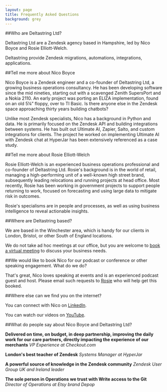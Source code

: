 ```yaml
---
layout: page
title: Frequently Asked Questions
background: grey
---
```


##Who are Deltastring Ltd?

Deltastring Ltd are a Zendesk agency based in Hampshire, led by Nico Boyce and Rosie Elliott-Welch.

Deltastring provide Zendesk migrations, automations, integrations, applications.

##Tell me more about Nico Boyce

Nico Boyce is a Zendesk engineer and a co-founder of Deltastring Ltd, a growing business operations consultancy. He has been developing software since the mid nineties, starting out with a scavenged Zenith SupersPort and a Nokia 2110. An early project was porting an ELIZA implementation, found on an old 5¼” floppy, over to TI Basic. Is there anyone else in the Zendesk space approaching thirty years building chatbots?

Unlike most Zendesk specialists, Nico has a background in Python and data. He is primarily focused on the Zendesk API and building integrations between systems. He has built out Ultimate AI, Zapier, Salto, and custom integrations for clients. The project he worked on implementing Ultimate AI with Zendesk chat at HyperJar has been extensively referenced as a case study.

##Tell me more about Rosie Elliott-Welch

Rosie Elliott-Welch is an experienced business operations professional and co-founder of Deltastring Ltd. Rosie's background is in the world of retail, managing a high-performing unit of a well-known high street brand, subsequently leading relocations and running projects at head office. Most recently, Rosie has been working in government projects to support people returning to work, focused on forecasting and using large data to mitigate risk in outcomes.

Rosie's specialisms are in people and processes, as well as using business intelligence to reveal actionable insights.

##Where are Deltastring based?

We are based in the Winchester area, which is handy for our clients in London, Bristol, or other South of England locations.

We do not take ad hoc meetings at our office, but you are welcome to <a href="https://calendar.google.com/calendar/u/0/appointments/schedules/AcZssZ2vJhNy3gMyKSTnIHj3xdsAONXezmHe6_8av4SPLlfGW-znFeNqORBTDvGbfbUK4Y5Iyb44DWLf">book a virtual meeting</a> to discuss your business needs.

##We would like to book Nico for our podcast or conference or other speaking engagement. What do we do?

That's great, Nico loves speaking at events and is an experienced podcast guest and host. Please email such requests to <a href="mailto:rosie@deltastring.com">Rosie</a> who will help get this booked.

##Where else can we find you on the internet?

You can connect with Nico on [LinkedIn](https://www.linkedin.com/in/nicoboyce/).

You can watch our videos on [YouTube](https://www.youtube.com/@deltastringdotcom).

##What do people say about Nico Boyce and Deltastring Ltd?

**Delivered on time, on budget, in deep partnership, improving the daily work for our care partners, directly impacting the experience of our merchants**
*VP Experience at Checkout.com*

**London's best teacher of Zendesk**
*Systems Manager at HyperJar*

**A powerful source of knowledge in the Zendesk community**
*Zendesk User Group UK and Ireland leader*

**The sole person in Operations we trust with Write access to the Git**
*Director of Operations at Etsy brand Depop*